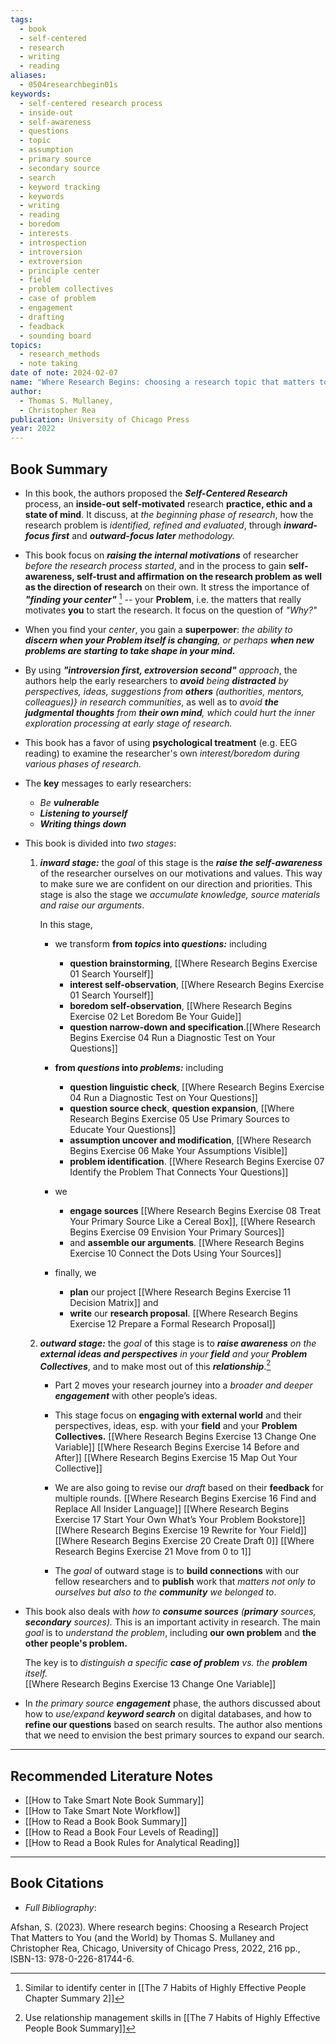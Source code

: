```yaml
---
tags:
  - book
  - self-centered
  - research
  - writing
  - reading
aliases:
  - 0504researchbegin01s
keywords:
  - self-centered research process
  - inside-out
  - self-awareness
  - questions
  - topic
  - assumption
  - primary source
  - secondary source
  - search
  - keyword tracking
  - keywords
  - writing
  - reading
  - boredom
  - interests
  - introspection
  - introversion
  - extroversion
  - principle center
  - field
  - problem collectives
  - case of problem
  - engagement
  - drafting
  - feadback
  - sounding board
topics:
  - research_methods
  - note taking
date of note: 2024-02-07
name: "Where Research Begins: choosing a research topic that matters to you (and the world)"
author:
  - Thomas S. Mullaney,
  - Christopher Rea
publication: University of Chicago Press
year: 2022
---
```


## Book Summary

- In this book, the authors proposed the ***Self-Centered Research*** process, an **inside-out self-motivated** research **practice, ethic and a state of mind**. It discuss, at *the beginning phase of research*, how the research problem is *identified, refined and evaluated*, through ***inward-focus first*** and ***outward-focus later** methodology.* 

- This book focus on ***raising the internal motivations*** of researcher *before the research process started*, and in the process to gain **self-awareness, self-trust and affirmation on the research problem as well as the direction of research** on their own. It stress the importance of ***"finding your center"*** [^1]  -- your **Problem**, i.e. the matters that really motivates **you** to start the research.  It focus on the question of *"Why?"*

- When you find your *center*, you gain a **superpower**: *the ability to **discern when your Problem itself is changing**, or perhaps **when new problems are starting to take shape in your mind.*** 

- By using ***"introversion first, extroversion second"** approach*, the authors help the early researchers to ***avoid** being **distracted** by perspectives, ideas, suggestions from **others** (authorities, mentors, colleagues)} in research communities*, as well as to *avoid **the judgmental thoughts** from **their own mind**, which could hurt the inner exploration processing at early stage of research.* 

- This book has a favor of using **psychological treatment** (e.g. EEG reading) to examine the researcher's own *interest/boredom* *during various phases of research.*

- The **key** messages to early researchers:
	- *Be **vulnerable***
	- ***Listening to yourself***
	- ***Writing things down***

- This book is divided into *two stages*:
	1. ***inward stage:*** the *goal* of this stage is the ***raise the self-awareness*** of the researcher ourselves on our motivations and values. This way to make sure we are confident on our direction and priorities. This stage is also the stage we *accumulate knowledge, source materials and raise our arguments*.  
	   
	   In this stage, 
		- we transform **from *topics* into *questions:*** including 
			- **question brainstorming**, [[Where Research Begins Exercise 01 Search Yourself]]
			- **interest self-observation**, [[Where Research Begins Exercise 01 Search Yourself]]
			- **boredom self-observation**, [[Where Research Begins Exercise 02 Let Boredom Be Your Guide]]  
			- **question narrow-down and specification**.[[Where Research Begins Exercise 04 Run a Diagnostic Test on Your Questions]]
			  
		- **from *questions* into *problems:*** including 
			- **question linguistic check**, [[Where Research Begins Exercise 04 Run a Diagnostic Test on Your Questions]]
			- **question source check**, **question expansion**, [[Where Research Begins Exercise 05 Use Primary Sources to Educate Your Questions]]
			- **assumption uncover and modification**,  [[Where Research Begins Exercise 06 Make Your Assumptions Visible]]
			- **problem identification**. [[Where Research Begins Exercise 07 Identify the Problem That Connects Your Questions]]
			  
		- we 
			- **engage sources** [[Where Research Begins Exercise 08 Treat Your Primary Source Like a Cereal Box]], [[Where Research Begins Exercise 09 Envision Your Primary Sources]]
			- and **assemble our arguments**. [[Where Research Begins Exercise 10 Connect the Dots Using Your Sources]]
		  
		- finally, we 
			- **plan** our project [[Where Research Begins Exercise 11 Decision Matrix]] and 
			- **write** our **research proposal**. [[Where Research Begins Exercise 12 Prepare a Formal Research Proposal]]
			  
	2. ***outward stage:*** the *goal* of this stage is to ***raise awareness** on the **external ideas and perspectives** in your **field** and your **Problem Collectives***, and to make most out of this ***relationship***.[^2]
	   
		- Part 2 moves your research journey into a *broader and deeper **engagement*** with other people’s ideas. 
		  
		- This stage focus on **engaging with external world** and their perspectives, ideas, esp. with your **field** and your **Problem Collectives.** 
			[[Where Research Begins Exercise 13 Change One Variable]]
			[[Where Research Begins Exercise 14 Before and After]]
			[[Where Research Begins Exercise 15 Map Out Your Collective]]
		  
		- We are also going to revise our *draft* based on their **feedback** for multiple rounds. 
			[[Where Research Begins Exercise 16 Find and Replace All Insider Language]]
			[[Where Research Begins Exercise 17 Start Your Own What’s Your Problem Bookstore]]
			[[Where Research Begins Exercise 19 Rewrite for Your Field]]
			[[Where Research Begins Exercise 20 Create Draft 0]]
			[[Where Research Begins Exercise 21 Move from 0 to 1]]
		  
		- The *goal* of outward stage is to **build connections** with our fellow researchers and to **publish** work that *matters not only to ourselves but also to the **community** we belonged to*. 
	   
- This book also deals with *how to **consume sources** (**primary** sources, **secondary** sources).* This is an important activity in research. The main *goal* is to *understand the problem*, including **our own problem** and **the other people's problem.**  
  
  The key is to *distinguish a specific **case of problem** vs. the **problem** itself.*  
  [[Where Research Begins Exercise 13 Change One Variable]]

- In *the primary source **engagement*** phase, the authors discussed about how to *use/expand **keyword search*** on digital databases, and how to **refine our questions** based on search results.  The author also mentions that we need to envision the best primary sources to expand our search. 



-----------
##  Recommended Literature Notes

[^1]: Similar to identify center in [[The 7 Habits of Highly Effective People Chapter Summary 2]]
[^2]: Use relationship management skills in [[The 7 Habits of Highly Effective People Book Summary]]
[^3]: Refer to [[Where Research Begins Book Chapter Summary]] for summaries on each chapter. 


- [[How to Take Smart Note Book Summary]]
- [[How to Take Smart Note Workflow]]
- [[How to Read a Book Book Summary]]
- [[How to Read a Book Four Levels of Reading]]
- [[How to Read a Book Rules for Analytical Reading]]



----------
## Book Citations

- *Full Bibliography*:

Afshan, S. (2023). Where research begins: Choosing a Research Project That Matters to You (and the World) by Thomas S. Mullaney and Christopher Rea, Chicago, University of Chicago Press, 2022, 216 pp., ISBN-13: 978-0-226-81744-6.
